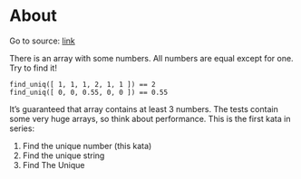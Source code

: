 # About

Go to source: [link](https://www.codewars.com/kata/585d7d5adb20cf33cb000235/)

There is an array with some numbers. All numbers are equal except for one. Try to find it!

```
find_uniq([ 1, 1, 1, 2, 1, 1 ]) == 2
find_uniq([ 0, 0, 0.55, 0, 0 ]) == 0.55
```

It’s guaranteed that array contains at least 3 numbers. The tests contain some very huge arrays, so think about performance. This is the first kata in series:

1. Find the unique number (this kata)
2. Find the unique string
3. Find The Unique